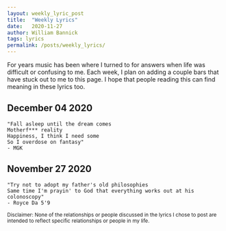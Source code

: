 ```yaml
---
layout: weekly_lyric_post
title:  "Weekly Lyrics"
date:   2020-11-27
author: William Bannick
tags: lyrics
permalink: /posts/weekly_lyrics/
---
```


For years music has been where I turned to for answers when life was difficult or confusing to me. Each week, I plan on adding a couple bars that have stuck out to me to this page. I hope that people reading this can find meaning in these lyrics too.

## December 04 2020
```
"Fall asleep until the dream comes
Motherf*** reality
Happiness, I think I need some
So I overdose on fantasy"
- MGK
```


## November 27 2020
```
"Try not to adopt my father's old philosophies
Same time I'm prayin' to God that everything works out at his colonoscopy"
- Royce Da 5'9
```


<small>Disclaimer: None of the relationships or people discussed in the lyrics I chose to post are intended to reflect specific relationships or people in my life.</small>

